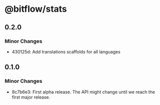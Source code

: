 # @bitflow/stats

## 0.2.0

### Minor Changes

- 430125d: Add translations scaffolds for all languages

## 0.1.0

### Minor Changes

- 8c7b6e3: First alpha release. The API might change until we reach the first major release.
